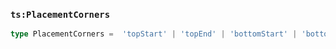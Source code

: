 ### `ts:PlacementCorners`

```ts
type PlacementCorners =  'topStart' | 'topEnd' | 'bottomStart' | 'bottomEnd' |
```
